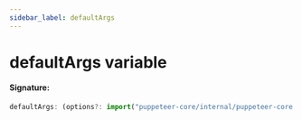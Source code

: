 ```yaml
---
sidebar_label: defaultArgs
---
```


# defaultArgs variable

#### Signature:

```typescript
defaultArgs: (options?: import("puppeteer-core/internal/puppeteer-core.js").BrowserLaunchArgumentOptions | undefined) => string[]
```

